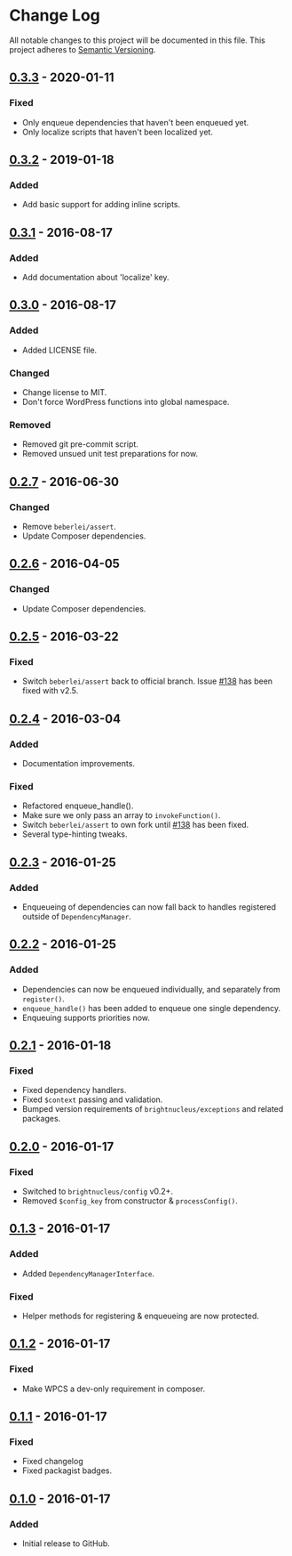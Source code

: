 # Change Log
All notable changes to this project will be documented in this file.
This project adheres to [Semantic Versioning](http://semver.org/).

## [0.3.3] - 2020-01-11
### Fixed
- Only enqueue dependencies that haven't been enqueued yet.
- Only localize scripts that haven't been localized yet.

## [0.3.2] - 2019-01-18
### Added
- Add basic support for adding inline scripts.

## [0.3.1] - 2016-08-17
### Added
- Add documentation about 'localize' key.

## [0.3.0] - 2016-08-17
### Added
- Added LICENSE file.

### Changed
- Change license to MIT.
- Don't force WordPress functions into global namespace.

### Removed
- Removed git pre-commit script.
- Removed unsued unit test preparations for now.

## [0.2.7] - 2016-06-30
### Changed
- Remove `beberlei/assert`.
- Update Composer dependencies.

## [0.2.6] - 2016-04-05
### Changed
- Update Composer dependencies.

## [0.2.5] - 2016-03-22
### Fixed
- Switch `beberlei/assert` back to official branch. Issue [#138](https://github.com/beberlei/assert/issues/138) has been fixed with v2.5.

## [0.2.4] - 2016-03-04
### Added
- Documentation improvements.

### Fixed
- Refactored enqueue_handle().
- Make sure we only pass an array to `invokeFunction()`.
- Switch `beberlei/assert` to own fork until [#138](https://github.com/beberlei/assert/issues/138) has been fixed.
- Several type-hinting tweaks.

## [0.2.3] - 2016-01-25
### Added
- Enqueueing of dependencies can now fall back to handles registered outside of `DependencyManager`.

## [0.2.2] - 2016-01-25
### Added
- Dependencies can now be enqueued individually, and separately from `register()`.
- `enqueue_handle()` has been added to enqueue one single dependency.
- Enqueuing supports priorities now.

## [0.2.1] - 2016-01-18
### Fixed
- Fixed dependency handlers.
- Fixed `$context` passing and validation.
- Bumped version requirements of `brightnucleus/exceptions` and related packages.

## [0.2.0] - 2016-01-17
### Fixed
- Switched to `brightnucleus/config` v0.2+.
- Removed `$config_key` from constructor & `processConfig()`.

## [0.1.3] - 2016-01-17
### Added
- Added `DependencyManagerInterface`.

### Fixed
- Helper methods for registering & enqueueing are now protected.

## [0.1.2] - 2016-01-17
### Fixed
- Make WPCS a dev-only requirement in composer.

## [0.1.1] - 2016-01-17
### Fixed
- Fixed changelog
- Fixed packagist badges.

## [0.1.0] - 2016-01-17
### Added
- Initial release to GitHub.

[0.3.3]: https://github.com/brightnucleus/dependencies/compare/v0.3.2...v0.3.3
[0.3.2]: https://github.com/brightnucleus/dependencies/compare/v0.3.1...v0.3.2
[0.3.1]: https://github.com/brightnucleus/dependencies/compare/v0.3.0...v0.3.1
[0.3.0]: https://github.com/brightnucleus/dependencies/compare/v0.2.7...v0.3.0
[0.2.7]: https://github.com/brightnucleus/dependencies/compare/v0.2.6...v0.2.7
[0.2.6]: https://github.com/brightnucleus/dependencies/compare/v0.2.5...v0.2.6
[0.2.5]: https://github.com/brightnucleus/dependencies/compare/v0.2.4...v0.2.5
[0.2.4]: https://github.com/brightnucleus/dependencies/compare/v0.2.3...v0.2.4
[0.2.3]: https://github.com/brightnucleus/dependencies/compare/v0.2.2...v0.2.3
[0.2.2]: https://github.com/brightnucleus/dependencies/compare/v0.2.1...v0.2.2
[0.2.1]: https://github.com/brightnucleus/dependencies/compare/v0.2.0...v0.2.1
[0.2.0]: https://github.com/brightnucleus/dependencies/compare/v0.1.3...v0.2.0
[0.1.3]: https://github.com/brightnucleus/dependencies/compare/v0.1.2...v0.1.3
[0.1.2]: https://github.com/brightnucleus/dependencies/compare/v0.1.1...v0.1.2
[0.1.1]: https://github.com/brightnucleus/dependencies/compare/v0.1.0...v0.1.1
[0.1.0]: https://github.com/brightnucleus/dependencies/compare/v0.0.0...v0.1.0
